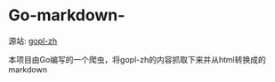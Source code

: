 # Go-markdown-
源站: [gopl-zh](https://books.studygolang.com/gopl-zh/)

本项目由Go编写的一个爬虫，将gopl-zh的内容抓取下来并从html转换成的markdown
